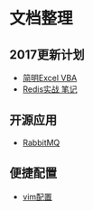 # 文档整理

## 2017更新计划

- [简明Excel VBA](./excel.md)
- [Redis实战 笔记](./redis.md)

## 开源应用

- [RabbitMQ](http://rabbitmq.mr-ping.com/AMQP/AMQP_0-9-1_Model_Explained.html) 


## 便捷配置

- [vim配置](https://github.com/ma6174/vim)
